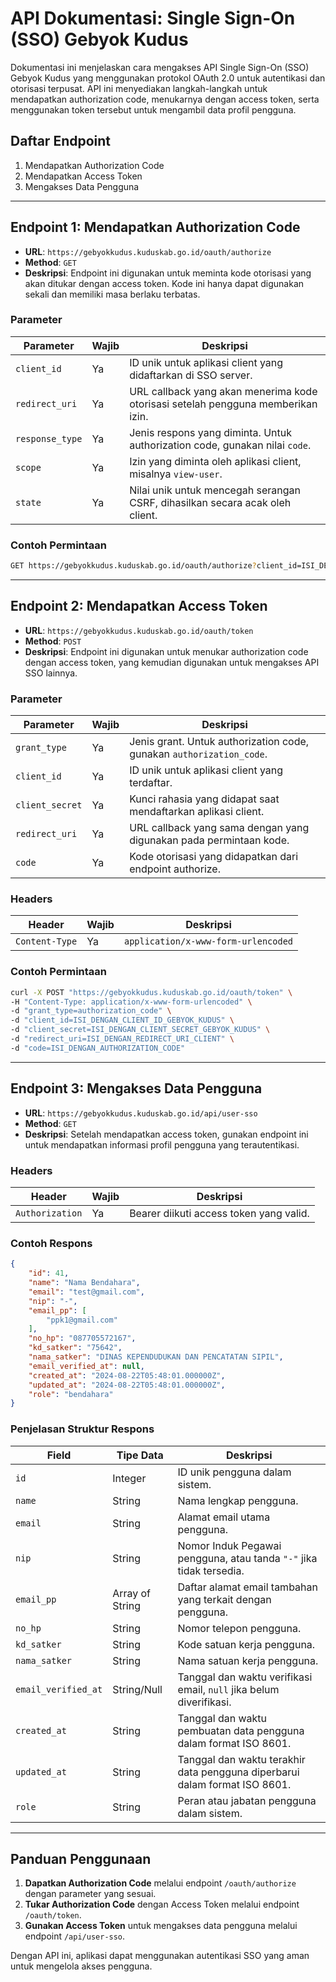 # API Dokumentasi: Single Sign-On (SSO) Gebyok Kudus

Dokumentasi ini menjelaskan cara mengakses API Single Sign-On (SSO) Gebyok Kudus yang menggunakan protokol OAuth 2.0 untuk autentikasi dan otorisasi terpusat. API ini menyediakan langkah-langkah untuk mendapatkan authorization code, menukarnya dengan access token, serta menggunakan token tersebut untuk mengambil data profil pengguna.

## Daftar Endpoint
1. Mendapatkan Authorization Code
2. Mendapatkan Access Token
3. Mengakses Data Pengguna

---

## Endpoint 1: Mendapatkan Authorization Code

- **URL**: `https://gebyokkudus.kuduskab.go.id/oauth/authorize`
- **Method**: `GET`
- **Deskripsi**: Endpoint ini digunakan untuk meminta kode otorisasi yang akan ditukar dengan access token. Kode ini hanya dapat digunakan sekali dan memiliki masa berlaku terbatas.

### Parameter

| Parameter     | Wajib | Deskripsi                                                                                       |
|---------------|-------|-------------------------------------------------------------------------------------------------|
| `client_id`   | Ya    | ID unik untuk aplikasi client yang didaftarkan di SSO server.                                   |
| `redirect_uri`| Ya    | URL callback yang akan menerima kode otorisasi setelah pengguna memberikan izin.                 |
| `response_type` | Ya  | Jenis respons yang diminta. Untuk authorization code, gunakan nilai `code`.                    |
| `scope`       | Ya    | Izin yang diminta oleh aplikasi client, misalnya `view-user`.                                    |
| `state`       | Ya    | Nilai unik untuk mencegah serangan CSRF, dihasilkan secara acak oleh client.                    |

### Contoh Permintaan

```bash
GET https://gebyokkudus.kuduskab.go.id/oauth/authorize?client_id=ISI_DENGAN_CLIENT_ID_GEBYOK_KUDUS&redirect_uri=ISI_DENGAN_REDIRECT_URI_CLIENT&response_type=code&scope=view-user&state=ISI_DENGAN_STATE_UNIK
```

---

## Endpoint 2: Mendapatkan Access Token

- **URL**: `https://gebyokkudus.kuduskab.go.id/oauth/token`
- **Method**: `POST`
- **Deskripsi**: Endpoint ini digunakan untuk menukar authorization code dengan access token, yang kemudian digunakan untuk mengakses API SSO lainnya.

### Parameter

| Parameter      | Wajib | Deskripsi                                                                                |
|----------------|-------|------------------------------------------------------------------------------------------|
| `grant_type`   | Ya    | Jenis grant. Untuk authorization code, gunakan `authorization_code`.                     |
| `client_id`    | Ya    | ID unik untuk aplikasi client yang terdaftar.                                            |
| `client_secret`| Ya    | Kunci rahasia yang didapat saat mendaftarkan aplikasi client.                            |
| `redirect_uri` | Ya    | URL callback yang sama dengan yang digunakan pada permintaan kode.                       |
| `code`         | Ya    | Kode otorisasi yang didapatkan dari endpoint authorize.                                  |

### Headers

| Header            | Wajib | Deskripsi                                  |
|-------------------|-------|--------------------------------------------|
| `Content-Type`    | Ya    | `application/x-www-form-urlencoded`        |

### Contoh Permintaan

```bash
curl -X POST "https://gebyokkudus.kuduskab.go.id/oauth/token" \
-H "Content-Type: application/x-www-form-urlencoded" \
-d "grant_type=authorization_code" \
-d "client_id=ISI_DENGAN_CLIENT_ID_GEBYOK_KUDUS" \
-d "client_secret=ISI_DENGAN_CLIENT_SECRET_GEBYOK_KUDUS" \
-d "redirect_uri=ISI_DENGAN_REDIRECT_URI_CLIENT" \
-d "code=ISI_DENGAN_AUTHORIZATION_CODE"
```

---

## Endpoint 3: Mengakses Data Pengguna

- **URL**: `https://gebyokkudus.kuduskab.go.id/api/user-sso`
- **Method**: `GET`
- **Deskripsi**: Setelah mendapatkan access token, gunakan endpoint ini untuk mendapatkan informasi profil pengguna yang terautentikasi.

### Headers

| Header          | Wajib | Deskripsi                                |
|-----------------|-------|------------------------------------------|
| `Authorization` | Ya    | Bearer diikuti access token yang valid.  |

### Contoh Respons

```json
{
    "id": 41,
    "name": "Nama Bendahara",
    "email": "test@gmail.com",
    "nip": "-",
    "email_pp": [
        "ppk1@gmail.com"
    ],
    "no_hp": "087705572167",
    "kd_satker": "75642",
    "nama_satker": "DINAS KEPENDUDUKAN DAN PENCATATAN SIPIL",
    "email_verified_at": null,
    "created_at": "2024-08-22T05:48:01.000000Z",
    "updated_at": "2024-08-22T05:48:01.000000Z",
    "role": "bendahara"
}
```

### Penjelasan Struktur Respons

| Field               | Tipe Data       | Deskripsi                                                 |
|---------------------|-----------------|-----------------------------------------------------------|
| `id`                | Integer         | ID unik pengguna dalam sistem.                            |
| `name`              | String          | Nama lengkap pengguna.                                    |
| `email`             | String          | Alamat email utama pengguna.                              |
| `nip`               | String          | Nomor Induk Pegawai pengguna, atau tanda `"-"` jika tidak tersedia. |
| `email_pp`          | Array of String | Daftar alamat email tambahan yang terkait dengan pengguna.|
| `no_hp`             | String          | Nomor telepon pengguna.                                   |
| `kd_satker`         | String          | Kode satuan kerja pengguna.                               |
| `nama_satker`       | String          | Nama satuan kerja pengguna.                               |
| `email_verified_at` | String/Null     | Tanggal dan waktu verifikasi email, `null` jika belum diverifikasi. |
| `created_at`        | String          | Tanggal dan waktu pembuatan data pengguna dalam format ISO 8601. |
| `updated_at`        | String          | Tanggal dan waktu terakhir data pengguna diperbarui dalam format ISO 8601. |
| `role`              | String          | Peran atau jabatan pengguna dalam sistem.                 |

---

## Panduan Penggunaan

1. **Dapatkan Authorization Code** melalui endpoint `/oauth/authorize` dengan parameter yang sesuai.
2. **Tukar Authorization Code** dengan Access Token melalui endpoint `/oauth/token`.
3. **Gunakan Access Token** untuk mengakses data pengguna melalui endpoint `/api/user-sso`.

Dengan API ini, aplikasi dapat menggunakan autentikasi SSO yang aman untuk mengelola akses pengguna.
